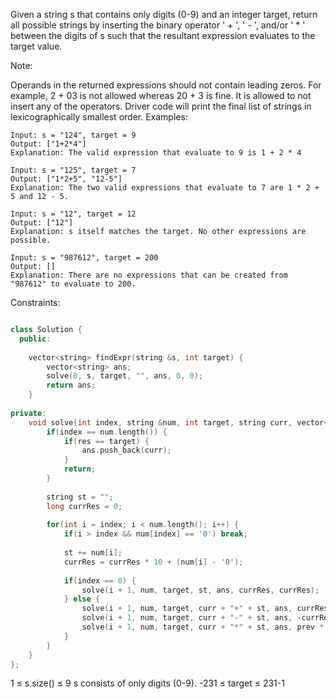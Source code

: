 Given a string s that contains only digits (0-9) and an integer target, return all possible strings by inserting the binary operator ' + ', ' - ', and/or ' * ' between the digits of s such that the resultant expression evaluates to the target value.

Note:

Operands in the returned expressions should not contain leading zeros. For example, 2 + 03 is not allowed whereas 20 + 3 is fine.
It is allowed to not insert any of the operators.
Driver code will print the final list of strings in lexicographically smallest order.
Examples:
```
Input: s = "124", target = 9
Output: ["1+2*4"]
Explanation: The valid expression that evaluate to 9 is 1 + 2 * 4

```

```
Input: s = "125", target = 7
Output: ["1*2+5", "12-5"]
Explanation: The two valid expressions that evaluate to 7 are 1 * 2 + 5 and 12 - 5.

```

```
Input: s = "12", target = 12
Output: ["12"] 
Explanation: s itself matches the target. No other expressions are possible.

```

```
Input: s = "987612", target = 200
Output: []
Explanation: There are no expressions that can be created from "987612" to evaluate to 200.

```
Constraints:


```cpp

class Solution {
  public:
    
    vector<string> findExpr(string &s, int target) {
        vector<string> ans;
        solve(0, s, target, "", ans, 0, 0);
        return ans;
    }
    
private:
    void solve(int index, string &num, int target, string curr, vector<string>& ans, long prev, long res) {
        if(index == num.length()) {
            if(res == target) {
                ans.push_back(curr);
            }
            return;
        }
        
        string st = "";
        long currRes = 0;
        
        for(int i = index; i < num.length(); i++) {
            if(i > index && num[index] == '0') break;
            
            st += num[i];
            currRes = currRes * 10 + (num[i] - '0');
            
            if(index == 0) {
                solve(i + 1, num, target, st, ans, currRes, currRes);
            } else {
                solve(i + 1, num, target, curr + "+" + st, ans, currRes, res + currRes);
                solve(i + 1, num, target, curr + "-" + st, ans, -currRes, res - currRes);
                solve(i + 1, num, target, curr + "*" + st, ans, prev * currRes, res - prev + (prev * currRes));
            }
        }
    }
};


```
1 ≤ s.size() ≤ 9
s consists of only digits (0-9).
-231 ≤ target ≤ 231-1
